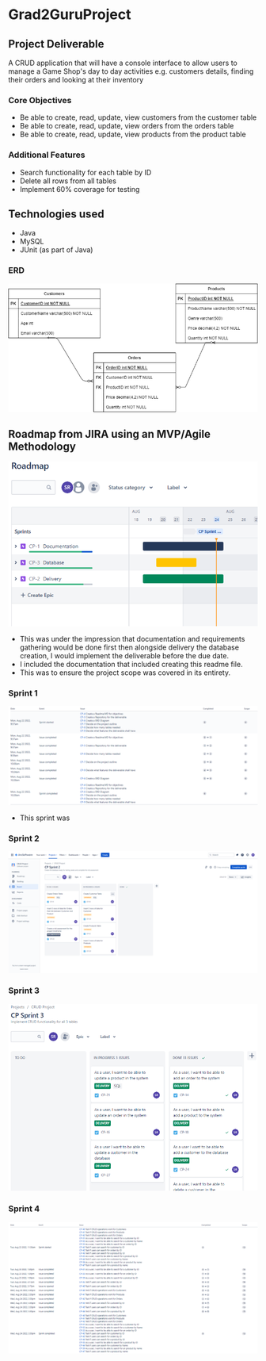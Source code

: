 # Grad2GuruProject

## Project Deliverable

A CRUD application that will have a console interface to allow users to manage a Game Shop's day to day activities e.g. customers details, finding their orders and looking at their inventory 

### Core Objectives
 - Be able to create, read, update, view customers from the customer table
 - Be able to create, read, update, view orders from the orders table
 - Be able to create, read, update, view products from the product table

### Additional Features
 - Search functionality for each table by ID
 - Delete all rows from all tables
 - Implement 60% coverage for testing

## Technologies used
- Java
- MySQL
- JUnit (as part of Java)

### ERD

![](gitResources/Project%20ERD.png)

 
 ## Roadmap from JIRA using an MVP/Agile Methodology
 
 ![](gitResources/Roadmap.png)
 
 - This was under the impression that documentation and requirements gathering would be done first then alongside delivery the database creation, I would implement the deliverable before the due date.
 - I included the documentation that included creating this readme file.
 - This was to ensure the project scope was covered in its entirety.
 
 ### Sprint 1
 
 ![](gitResources/Sprint1.png)
 
 - This sprint was 
 
 
 ### Sprint 2
 
 ![](gitResources/Sprint2.png)
 
 
 ### Sprint 3
 
 ![](gitResources/Sprint%203.png)
 
 
 ### Sprint 4
 
 ![](gitResources/Sprint4.png)
 
